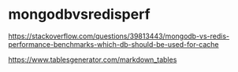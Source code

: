 # mongodbvsredisperf

https://stackoverflow.com/questions/39813443/mongodb-vs-redis-performance-benchmarks-which-db-should-be-used-for-cache

https://www.tablesgenerator.com/markdown_tables
